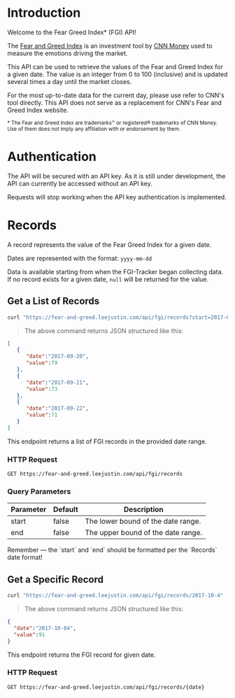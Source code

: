 # Introduction

Welcome to the Fear Greed Index* (FGI) API! 

The [Fear and Greed Index](http://money.cnn.com/data/fear-and-greed/) is an investment tool by [CNN Money](money.cnn.com) used to measure the emotions driving the market.

This API can be used to retrieve the values of the Fear and Greed Index for a given date.  The value is an integer from 0 to 100 (inclusive) and is updated several times a day until the market closes.

For the most up-to-date data for the current day, please use refer to CNN's tool directly.  This API does not serve as a replacement for CNN's Fear and Greed Index website.

<sub>* The Fear and Greed Index are trademarks™ or registered® trademarks of CNN Money. Use of them does not imply any affiliation with or endorsement by them.<sub>

# Authentication

The API will be secured with an API key.  As it is still under development, the API can currently be accessed without an API key.

<aside class="warning">
Requests will stop working when the API key authentication is implemented.
</aside>

# Records

A record represents the value of the Fear Greed Index for a given date.

Dates are represented with the format:
`yyyy-mm-dd`

<aside class="notice">
Data is available starting from when the FGI-Tracker began collecting data. If no record exists for a given date, <code>null</code> will be returned for the value.
</aside>

## Get a List of Records

```bash
curl "https://fear-and-greed.leejustin.com/api/fgi/records?start=2017-09-20&end=2017-09-22"
```

> The above command returns JSON structured like this:

```json
[  
   {  
      "date":"2017-09-20",
      "value":79
   },
   {  
      "date":"2017-09-21",
      "value":73
   },
   {  
      "date":"2017-09-22",
      "value":71
   }
]
```

This endpoint returns a list of FGI records in the provided date range.

### HTTP Request

`GET https://fear-and-greed.leejustin.com/api/fgi/records`

### Query Parameters

Parameter | Default | Description
--------- | ------- | -----------
start | false | The lower bound of the date range.
end | false| The upper bound of the date range.

<aside class="success">
Remember — the `start` and `end` should be formatted per the `Records` date format!
</aside>

## Get a Specific Record

```bash
curl "https://fear-and-greed.leejustin.com/api/fgi/records/2017-10-4"
```

> The above command returns JSON structured like this:

```json
{
  "date":"2017-10-04",
  "value":91
}
```

This endpoint returns the FGI record for given date.

### HTTP Request

`GET https://fear-and-greed.leejustin.com/api/fgi/records/{date}`